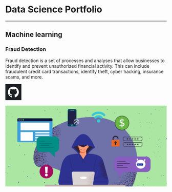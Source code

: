 # Data Science Portfolio
---

## Machine learning

### Fraud Detection

Fraud detection is a set of processes and analyses that allow businesses to identify and prevent unauthorized financial activity. This can include fraudulent credit card transactions, identify theft, cyber hacking, insurance scams, and more.

[![View on GitHub](assets/images/github-logo-mini.png)](https://github.com/swarnalisen/fraud_detection)

<center><img src="assets/images/Fraud_Detection.jpg"/></center>